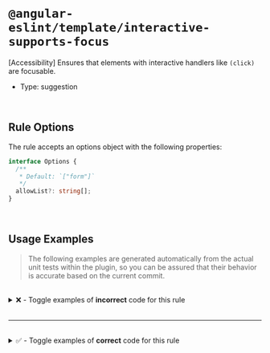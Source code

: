 <!--

  DO NOT EDIT.

  This markdown file was autogenerated using a mixture of the following files as the source of truth for its data:
  - ../../src/rules/interactive-supports-focus.ts
  - ../../tests/rules/interactive-supports-focus/cases.ts

  In order to update this file, it is therefore those files which need to be updated, as well as potentially the generator script:
  - ../../../../tools/scripts/generate-rule-docs.ts

-->

<br>

# `@angular-eslint/template/interactive-supports-focus`

[Accessibility] Ensures that elements with interactive handlers like `(click)` are focusable.

- Type: suggestion

<br>

## Rule Options

The rule accepts an options object with the following properties:

```ts
interface Options {
  /**
   * Default: `["form"]`
   */
  allowList?: string[];
}

```

<br>

## Usage Examples

> The following examples are generated automatically from the actual unit tests within the plugin, so you can be assured that their behavior is accurate based on the current commit.

<br>

<details>
<summary>❌ - Toggle examples of <strong>incorrect</strong> code for this rule</summary>

<br>

#### Default Config

```json
{
  "rules": {
    "@angular-eslint/template/interactive-supports-focus": [
      "error"
    ]
  }
}
```

<br>

#### ❌ Invalid Code

```html
<div aria-hidden="false" (click)="onClick()"></div>
~~~~~~~~~~~~~~~~~~~~~~~~~~~~~~~~~~~~~~~~~~~~~~~~~~~
```

<br>

---

<br>

#### Default Config

```json
{
  "rules": {
    "@angular-eslint/template/interactive-supports-focus": [
      "error"
    ]
  }
}
```

<br>

#### ❌ Invalid Code

```html
<div [attr.aria-hidden]="false" (click)="onClick()"></div>
~~~~~~~~~~~~~~~~~~~~~~~~~~~~~~~~~~~~~~~~~~~~~~~~~~~~~~~~~~
```

<br>

---

<br>

#### Default Config

```json
{
  "rules": {
    "@angular-eslint/template/interactive-supports-focus": [
      "error"
    ]
  }
}
```

<br>

#### ❌ Invalid Code

```html
<div role="button" aria-disabled="false" (click)="onClick()"></div>
~~~~~~~~~~~~~~~~~~~~~~~~~~~~~~~~~~~~~~~~~~~~~~~~~~~~~~~~~~~~~~~~~~~
```

<br>

---

<br>

#### Default Config

```json
{
  "rules": {
    "@angular-eslint/template/interactive-supports-focus": [
      "error"
    ]
  }
}
```

<br>

#### ❌ Invalid Code

```html
<div [attr.aria-disabled]="false" (click)="onClick()"></div>
~~~~~~~~~~~~~~~~~~~~~~~~~~~~~~~~~~~~~~~~~~~~~~~~~~~~~~~~~~~~
```

<br>

---

<br>

#### Default Config

```json
{
  "rules": {
    "@angular-eslint/template/interactive-supports-focus": [
      "error"
    ]
  }
}
```

<br>

#### ❌ Invalid Code

```html
<div role="button" (click)="onClick()"></div>
~~~~~~~~~~~~~~~~~~~~~~~~~~~~~~~~~~~~~~~~~~~~~
```

<br>

---

<br>

#### Default Config

```json
{
  "rules": {
    "@angular-eslint/template/interactive-supports-focus": [
      "error"
    ]
  }
}
```

<br>

#### ❌ Invalid Code

```html
<span (click)="onClick()">Submit</span>
~~~~~~~~~~~~~~~~~~~~~~~~~~~~~~~~~~~~~~~
```

<br>

---

<br>

#### Default Config

```json
{
  "rules": {
    "@angular-eslint/template/interactive-supports-focus": [
      "error"
    ]
  }
}
```

<br>

#### ❌ Invalid Code

```html
<SPAN (click)="onClick()">Submit</SPAN>
~~~~~~~~~~~~~~~~~~~~~~~~~~~~~~~~~~~~~~~
```

<br>

---

<br>

#### Default Config

```json
{
  "rules": {
    "@angular-eslint/template/interactive-supports-focus": [
      "error"
    ]
  }
}
```

<br>

#### ❌ Invalid Code

```html
<div (click)="onClick()" [attr.aria-label]="clickableThing"></div>
~~~~~~~~~~~~~~~~~~~~~~~~~~~~~~~~~~~~~~~~~~~~~~~~~~~~~~~~~~~~~~~~~~
```

<br>

---

<br>

#### Default Config

```json
{
  "rules": {
    "@angular-eslint/template/interactive-supports-focus": [
      "error"
    ]
  }
}
```

<br>

#### ❌ Invalid Code

```html
<div (click)="onClick()" role="invalid"></div>
~~~~~~~~~~~~~~~~~~~~~~~~~~~~~~~~~~~~~~~~~~~~~~
```

<br>

---

<br>

#### Default Config

```json
{
  "rules": {
    "@angular-eslint/template/interactive-supports-focus": [
      "error"
    ]
  }
}
```

<br>

#### ❌ Invalid Code

```html
<area (click)="onClick()" class="foo">
~~~~~~~~~~~~~~~~~~~~~~~~~~~~~~~~~~~~~~
```

<br>

---

<br>

#### Default Config

```json
{
  "rules": {
    "@angular-eslint/template/interactive-supports-focus": [
      "error"
    ]
  }
}
```

<br>

#### ❌ Invalid Code

```html
<a (click)="onClick()">Click me</a>
~~~~~~~~~~~~~~~~~~~~~~~~~~~~~~~~~~~
```

<br>

---

<br>

#### Default Config

```json
{
  "rules": {
    "@angular-eslint/template/interactive-supports-focus": [
      "error"
    ]
  }
}
```

<br>

#### ❌ Invalid Code

```html
<div (keyup)="onKeyUp()" (keydown)="onKeyDown()" (keypress)="onKeyPress()">Cannot be focused</div>
~~~~~~~~~~~~~~~~~~~~~~~~~~~~~~~~~~~~~~~~~~~~~~~~~~~~~~~~~~~~~~~~~~~~~~~~~~~~~~~~~~~~~~~~~~~~~~~~~~
```

<br>

---

<br>

#### Default Config

```json
{
  "rules": {
    "@angular-eslint/template/interactive-supports-focus": [
      "error"
    ]
  }
}
```

<br>

#### ❌ Invalid Code

```html
<div [attr.contenteditable]="false" (keyup)="onKeyUp()">Cannot be focused</div>
~~~~~~~~~~~~~~~~~~~~~~~~~~~~~~~~~~~~~~~~~~~~~~~~~~~~~~~~~~~~~~~~~~~~~~~~~~~~~~~
```

<br>

---

<br>

#### Custom Config

```json
{
  "rules": {
    "@angular-eslint/template/interactive-supports-focus": [
      "error",
      {
        "allowList": []
      }
    ]
  }
}
```

<br>

#### ❌ Invalid Code

```html
<form (keydown)="onKeyDown()"></form>
~~~~~~~~~~~~~~~~~~~~~~~~~~~~~~~~~~~~~
```

</details>

<br>

---

<br>

<details>
<summary>✅ - Toggle examples of <strong>correct</strong> code for this rule</summary>

<br>

#### Default Config

```json
{
  "rules": {
    "@angular-eslint/template/interactive-supports-focus": [
      "error"
    ]
  }
}
```

<br>

#### ✅ Valid Code

```html
<div></div>
```

<br>

---

<br>

#### Default Config

```json
{
  "rules": {
    "@angular-eslint/template/interactive-supports-focus": [
      "error"
    ]
  }
}
```

<br>

#### ✅ Valid Code

```html
<div aria-hidden (click)="onClick()"></div>
<div aria-hidden="true" (click)="onClick()"></div>
<div [attr.aria-hidden]="true" (click)="onClick()"></div>
```

<br>

---

<br>

#### Default Config

```json
{
  "rules": {
    "@angular-eslint/template/interactive-supports-focus": [
      "error"
    ]
  }
}
```

<br>

#### ✅ Valid Code

```html
<div role="button" aria-disabled="true" (click)="onClick()"></div>
<div role="button" [attr.aria-disabled]="true" (click)="onClick()"></div>
```

<br>

---

<br>

#### Default Config

```json
{
  "rules": {
    "@angular-eslint/template/interactive-supports-focus": [
      "error"
    ]
  }
}
```

<br>

#### ✅ Valid Code

```html
<div role="presentation" (click)="onClick()"></div>
<div role="none" (click)="onClick()"></div>
```

<br>

---

<br>

#### Default Config

```json
{
  "rules": {
    "@angular-eslint/template/interactive-supports-focus": [
      "error"
    ]
  }
}
```

<br>

#### ✅ Valid Code

```html
<div role="progressbar" (click)="onClick()"></div>
<div role="region" (click)="onClick()"></div>
```

<br>

---

<br>

#### Default Config

```json
{
  "rules": {
    "@angular-eslint/template/interactive-supports-focus": [
      "error"
    ]
  }
}
```

<br>

#### ✅ Valid Code

```html
<input type="hidden" (click)="onClick()">
<input type="hidden" (click)="onClick()" tabindex="-1">
<input type="hidden" (click)="onClick()" [attr.tabindex]="-1">
```

<br>

---

<br>

#### Default Config

```json
{
  "rules": {
    "@angular-eslint/template/interactive-supports-focus": [
      "error"
    ]
  }
}
```

<br>

#### ✅ Valid Code

```html
<input type="text" (keyup)="onKeyUp()">
<input (keydown)="onKeydown()">
<input (click)="onClick()" role="combobox">
<button (click)="onClick()" class="foo">Foo</button>
<option (click)="onClick()" class="foo">Food</option>
<select (click)="onClick()" class="foo"></select>
<summary (click)="onClick()">Foo</summary>
<textarea (keypress)="onKeypress()" class="foo"></textarea>
```

<br>

---

<br>

#### Default Config

```json
{
  "rules": {
    "@angular-eslint/template/interactive-supports-focus": [
      "error"
    ]
  }
}
```

<br>

#### ✅ Valid Code

```html
<input disabled type="text" (click)="onClick()">
<button disabled (click)="onClick()" class="foo">Foo</button>
<select disabled (click)="onClick()" class="foo"></select>
```

<br>

---

<br>

#### Default Config

```json
{
  "rules": {
    "@angular-eslint/template/interactive-supports-focus": [
      "error"
    ]
  }
}
```

<br>

#### ✅ Valid Code

```html
<area href="#" (click)="onClick()" class="foo"/>
<area (click)="onClick()" tabindex=0 class="foo"/>
```

<br>

---

<br>

#### Default Config

```json
{
  "rules": {
    "@angular-eslint/template/interactive-supports-focus": [
      "error"
    ]
  }
}
```

<br>

#### ✅ Valid Code

```html
<a (click)="onClick()" tabindex="0">Click me</a>
<a (click)="onClick()" tabindex={{0}}>Click me</a>
<a (click)="onClick()" [attr.tabindex]="0">Click me</a>
<a (click)="onClick()" tabindex="bad">Click me</a>
<a (click)="onClick()" [attr.tabindex]="undefined"}>Click me</a>
<a (click)="onClick()" [attr.tabindex]="dynamicTabindex">Click me</a>
```

<br>

---

<br>

#### Default Config

```json
{
  "rules": {
    "@angular-eslint/template/interactive-supports-focus": [
      "error"
    ]
  }
}
```

<br>

#### ✅ Valid Code

```html
<a role="button" (click)="onClick()" href="#">hash</a>
```

<br>

---

<br>

#### Default Config

```json
{
  "rules": {
    "@angular-eslint/template/interactive-supports-focus": [
      "error"
    ]
  }
}
```

<br>

#### ✅ Valid Code

```html
<a (click)="onClick()" href="http://x.y.z">x.y.z</a>
<a role="link" (click)="onClick()" href="http://x.y.z">x.y.z</a>
<a (click)="onClick()" href="javascript:void(0);">Click ALL the things!</a>
```

<br>

---

<br>

#### Default Config

```json
{
  "rules": {
    "@angular-eslint/template/interactive-supports-focus": [
      "error"
    ]
  }
}
```

<br>

#### ✅ Valid Code

```html
<a routerLink="route" (click)="onClick()"></a>
<a [routerLink]="route" (click)="onClick()"></a>
```

<br>

---

<br>

#### Default Config

```json
{
  "rules": {
    "@angular-eslint/template/interactive-supports-focus": [
      "error"
    ]
  }
}
```

<br>

#### ✅ Valid Code

```html
<div (click)="onClick()" tabindex="invalid"></div>
<div (click)="onClick()" [attr.tabindex]="undefined"></div>
<span (click)="onClick()" [attr.tabindex]=="false">Submit</span>
<span (click)="onClick()" [attr.tabindex]=="null">Submit</span>
```

<br>

---

<br>

#### Default Config

```json
{
  "rules": {
    "@angular-eslint/template/interactive-supports-focus": [
      "error"
    ]
  }
}
```

<br>

#### ✅ Valid Code

```html
<span (click)="onClick()" tabindex="0">Click me!</span>
<span (click)="onClick()" [attr.tabindex]="0">Click me!</span>
<span (click)="onClick()" tabindex="-1">Click me!</span>
<span (click)="onClick()" [attr.tabindex]="-1">Click me!</span>
```

<br>

---

<br>

#### Default Config

```json
{
  "rules": {
    "@angular-eslint/template/interactive-supports-focus": [
      "error"
    ]
  }
}
```

<br>

#### ✅ Valid Code

```html
<div role="button" tabindex="0" (click)="onClick()"></div>
<div role="checkbox" tabindex="0" (click)="onClick()"></div>
<div role="link" tabindex="0" (click)="onClick()"></div>
<div role="menuitem" tabindex="0" (click)="onClick()"></div>
<div role="checkbox" tabindex="0" (click)="onClick()"></div>
<div role="menuitem" tabindex="0" (click)="onClick()"></div>
<div role="option" tabindex="0" (click)="onClick()"></div>
<div role="radio" tabindex="0" (click)="onClick()"></div>
<div role="spinbutton" tabindex="0" (click)="onClick()"></div>
<div role="switch" tabindex="0" (click)="onClick()"></div>
<div role="tablist" tabindex="0" (click)="onClick()"></div>
<div role="tab" tabindex="0" (click)="onClick()"></div>
<div role="textbox" tabindex="0" (click)="onClick()"></div>
```

<br>

---

<br>

#### Default Config

```json
{
  "rules": {
    "@angular-eslint/template/interactive-supports-focus": [
      "error"
    ]
  }
}
```

<br>

#### ✅ Valid Code

```html
<div contenteditable="true" (keyup)="onKeyUp()">Edit this text</div>
<div [attr.contenteditable]="true" (keydown)="onKeyDown()">Edit this text</div>
<div contenteditable (keypress)="onKeyPress()">Edit this too!</div>
```

<br>

---

<br>

#### Default Config

```json
{
  "rules": {
    "@angular-eslint/template/interactive-supports-focus": [
      "error"
    ]
  }
}
```

<br>

#### ✅ Valid Code

```html
<test-component (keydown)="onKeyDown()"></test-component>
```

<br>

---

<br>

#### Default Config

```json
{
  "rules": {
    "@angular-eslint/template/interactive-supports-focus": [
      "error"
    ]
  }
}
```

<br>

#### ✅ Valid Code

```html
<form (keydown)="onKeyDown()"></form>
```

<br>

---

<br>

#### Custom Config

```json
{
  "rules": {
    "@angular-eslint/template/interactive-supports-focus": [
      "error",
      {
        "allowList": [
          "form",
          "section"
        ]
      }
    ]
  }
}
```

<br>

#### ✅ Valid Code

```html
<form (keydown)="onKeyDown()"></form>
<section (keydown)="onKeyDown()"></section>
```

</details>

<br>
